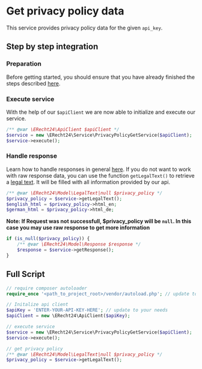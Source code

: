 # Get privacy policy data
This service provides privacy policy data for the given `api_key`.

## Step by step integration
### Preparation
Before getting started, you should ensure that you have already finished the steps described [here](../preparation.md).

### Execute service
With the help of our `$apiClient` we are now able to initialize and execute our service.
```php
/** @var \ERecht24\ApiClient $apiClient */
$service = new \ERecht24\Service\PrivacyPolicyGetService($apiClient);
$service->execute();
```

### Handle response
Learn how to handle responses in general [here](../handle_api_responses.md).
If you do not want to work with raw response data, you can use the function `getLegalText()` to retrieve a [legal text](../../src/Model/LegalText.php).
It will be filled with all information provided by our api. 

```php
/** @var \ERecht24\Model\LegalText|null $privacy_policy */
$privacy_policy = $service->getLegalText();
$english_html = $privacy_policy->html_en;
$german_html = $privacy_policy->html_de;
```
**Note: If Request was not successfull, $privacy_policy will be `null`. In this case you may use raw response to get more information**
```php
if (is_null($privacy_policy)) {
    /** @var \ERecht24\Model\Response $response */
    $response = $service->getResponse();
}
```

## Full Script

```php
// require composer autoloader
require_once '<path_to_project_root>/vendor/autoload.php'; // update to your needs

// Initalize api client
$apiKey = 'ENTER-YOUR-API-KEY-HERE'; // update to your needs
$apiClient = new \ERecht24\ApiClient($apiKey);

// execute service
$service = new \ERecht24\Service\PrivacyPolicyGetService($apiClient);
$service->execute();

// get privacy policy
/** @var \ERecht24\Model\LegalText|null $privacy_policy */
$privacy_policy = $service->getLegalText();
```
